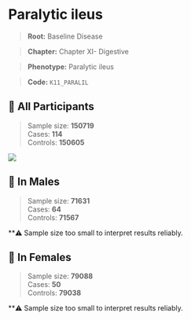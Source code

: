 # Paralytic ileus

> **Root:** Baseline Disease  

> **Chapter:** Chapter XI- Digestive  

> **Phenotype:** Paralytic ileus  

> **Code:** `K11_PARALIL`

## 🧪 All Participants  
> Sample size: **150719**  
> Cases: **114**  
> Controls: **150605**
<img src="/Disease/Figures/ALL/Incidence/K11_PARALIL.png"/>
<CsvTable src="/Disease_Data/ALL/Incidence/COX_K11_PARALIL.csv" label="🔍 View full results" />

## 👨 In Males  
> Sample size: **71631**  
> Cases: **64**  
> Controls: **71567**

**⚠️ Sample size too small to interpret results reliably.


## 👩 In Females  
> Sample size: **79088**  
> Cases: **50**  
> Controls: **79038**

**⚠️ Sample size too small to interpret results reliably.

